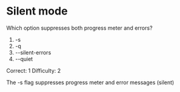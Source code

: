 # Silent mode

Which option suppresses both progress meter and errors?

1. -s
2. -q
3. --silent-errors
4. --quiet

Correct: 1
Difficulty: 2

The -s flag suppresses progress meter and error messages (silent)
